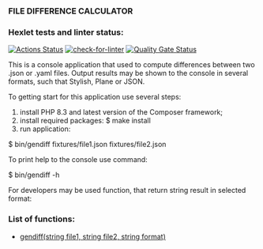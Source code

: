 ### FILE DIFFERENCE CALCULATOR

### Hexlet tests and linter status:
[![Actions Status](https://github.com/Alexsey-VR/php-project-48/actions/workflows/hexlet-check.yml/badge.svg)](https://github.com/Alexsey-VR/php-project-48/actions) [![check-for-linter](https://github.com/Alexsey-VR/php-project-48/actions/workflows/check-for-linter.yml/badge.svg)](https://github.com/Alexsey-VR/php-project-48/actions/workflows/check-for-linter.yml) [![Quality Gate Status](https://sonarcloud.io/api/project_badges/measure?project=Alexsey-VR_php-project-48&metric=alert_status)](https://sonarcloud.io/summary/new_code?id=Alexsey-VR_php-project-48)

This is a console application that used to compute differences between two .json or .yaml files.
Output results may be shown to the console in several formats, such that Stylish, Plane or JSON.

To getting start for this application use several steps:
1. install PHP 8.3 and latest version of the Composer framework;
2. install required packages:
$ make install
3. run application:

$ bin/gendiff fixtures/file1.json fixtures/file2.json

To print help to the console use command:

$ bin/gendiff -h

For developers may be used function, that return string result in selected format: 

### List of functions:
* [gendiff(string file1, string file2, string format)](https://github.com/Alexsey-VR/php-project-48/blob/main/docs/gendiff.gif)

